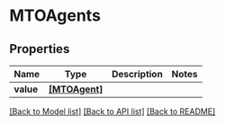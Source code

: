 # MTOAgents


## Properties
Name | Type | Description | Notes
------------ | ------------- | ------------- | -------------
**value** | [**[MTOAgent]**](MTOAgent.md) |  | 

[[Back to Model list]](../README.md#documentation-for-models) [[Back to API list]](../README.md#documentation-for-api-endpoints) [[Back to README]](../README.md)



